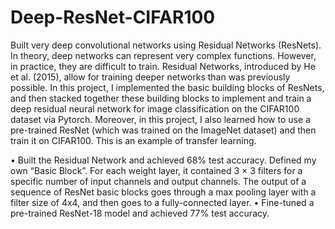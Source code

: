 # Deep-ResNet-CIFAR100

Built very deep convolutional networks using Residual Networks
(ResNets). In theory, deep networks can represent very complex functions. However, in
practice, they are difficult to train. Residual Networks, introduced by He et al. (2015), allow
for training deeper networks than was previously possible. In this project,
I implemented the basic building blocks of ResNets, and then stacked together these building
blocks to implement and train a deep residual neural network for image classification on
the CIFAR100 dataset via Pytorch. Moreover, in this project, I also learned how
to use a pre-trained ResNet (which was trained on the ImageNet dataset) and then train it
on CIFAR100. This is an example of transfer learning.


• Built the Residual Network and achieved 68% test accuracy.
Defined my own “Basic Block”. For each
weight layer, it contained 3 × 3 filters for a specific number of input channels and
output channels. The output of a sequence of ResNet basic blocks goes through a max
pooling layer with a filter size of 4x4, and then goes to a fully-connected
layer.
• Fine-tuned a pre-trained ResNet-18 model and achieved 77% test accuracy.
